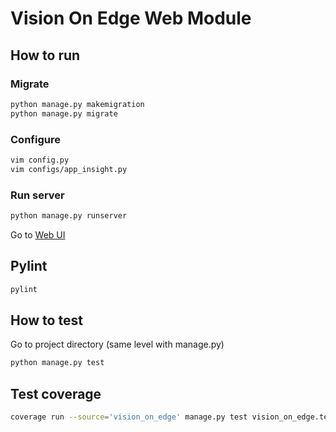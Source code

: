 # Vision On Edge Web Module

## How to run

### Migrate

```bash
python manage.py makemigration
python manage.py migrate
```

### Configure

```bash
vim config.py
vim configs/app_insight.py
```

### Run server

```bash
python manage.py runserver
```

Go to [Web UI](http://localhost:8000)

## Pylint

```bash
pylint
```

## How to test

Go to project directory (same level with manage.py)

```bash
python manage.py test
```

## Test coverage

```bash
coverage run --source='vision_on_edge' manage.py test vision_on_edge.tests
```
